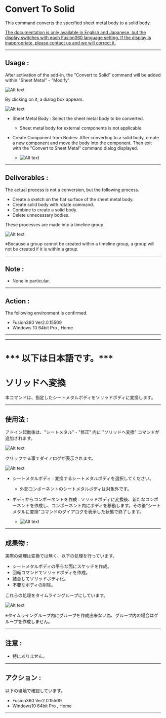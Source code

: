 # **Convert To Solid**

This command converts the specified sheet metal body to a solid body.

<u>The documentation is only available in English and Japanese, but the display switches with each Fusion360 language setting.
If the display is inappropriate, please contact us and we will correct it.</u>

---

## **Usage** :

After activation of the add-in, the "Convert to Solid" command will be added within "Sheet Metal" - "Modify".

![Alt text](./resources_readme/menu_eng.png)

By clicking on it, a dialog box appears.

![Alt text](./resources_readme/dialog_eng.png)

+ Sheet Metal Body : Select the sheet metal body to be converted.
  + Sheet metal body for external components is not applicable.

+ Create Component from Bodies: After converting to a solid body, create a new component and move the body into the component. Then exit with the "Convert to Sheet Metal" command dialog displayed.
  - ![Alt text](./resources_readme/reconvert_eng.png)

---

## **Deliverables** :

The actual process is not a conversion, but the following process.
+ Create a sketch on the flat surface of the sheet metal body.
+ Create solid body with rotate command.
+ Combine to create a solid body.
+ Delete unnecessary bodies.

These processes are made into a timeline group.

![Alt text](./resources_readme/result.png)

※Because a group cannot be created within a timeline group, a group will not be created if it is within a group.

---

## **Note** :

+ None in particular.

---

## **Action** :

The following environment is confirmed.

- Fusion360 Ver2.0.15509
- Windows 10 64bit Pro , Home

---
---

# *** 以下は日本語です。***

# **ソリッドへ変換**
本コマンドは、指定したシートメタルボディをソリッドボディに変換します。

---

## **使用法** :

アドイン起動後は、"シートメタル" - "修正"  内に "ソリッドへ変換" コマンドが追加されます。

![Alt text](./resources_readme/menu_jpn.png)

クリックする事でダイアログが表示されます。

![Alt text](./resources_readme/dialog_jpn.png)

+ シートメタルボディ : 変換するシートメタルボディを選択してください。
  + 外部コンポーネントのシートメタルボディは対象外です。

+ ボディからコンポーネントを作成 : ソリッドボディに変換後、新たなコンポーネントを作成し、コンポーネント内にボディを移動します。その後"シートメタルに変換"コマンドのダイアログを表示した状態で終了します。
  - ![Alt text](./resources_readme/reconvert_jpn.png)

---

## **成果物** :

実際の処理は変換では無く、以下の処理を行っています。
+ シートメタルボディの平らな面にスケッチを作成。
+ 回転コマンドでソリッドボディを作成。
+ 結合してソリッドボディ化。
+ 不要なボディの削除。

これらの処理をタイムライングループにしています。

![Alt text](./resources_readme/result.png)

※タイムライングループ内にグループを作成出来ない為、グループ内の場合はグループを作成しません。

---

## **注意** :

+ 特にありません。

---

## **アクション** :

以下の環境で確認しています。

- Fusion360 Ver2.0.15509
- Windows10 64bit Pro , Home

---